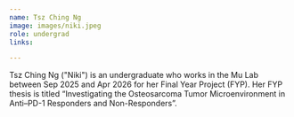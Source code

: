 ```yaml
---
name: Tsz Ching Ng
image: images/niki.jpeg
role: undergrad
links:

---
```

Tsz Ching Ng ("Niki") is an undergraduate who works in the Mu Lab between Sep 2025 and Apr 2026 for her Final Year Project (FYP). Her FYP thesis is titled “Investigating the Osteosarcoma Tumor Microenvironment in Anti–PD-1 Responders and Non-Responders”.
